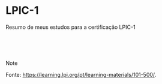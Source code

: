 # LPIC-1

Resumo de meus estudos para a certificação LPIC-1

</br>
</br>
</br>

> [!NOTE]
> Fonte: https://learning.lpi.org/pt/learning-materials/101-500/.
